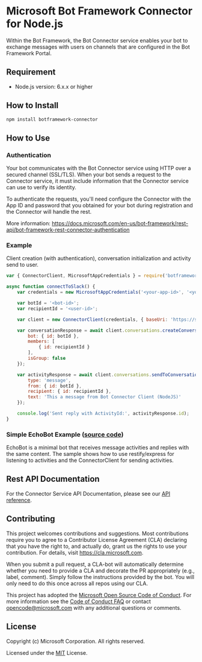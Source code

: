 # Microsoft Bot Framework Connector for Node.js

Within the Bot Framework, the Bot Connector service enables your bot to exchange messages with users on channels that are configured in the Bot Framework Portal.

## Requirement
- Node.js version: 6.x.x or higher

## How to Install

```bash
npm install botframework-connector
```

## How to Use

### Authentication
Your bot communicates with the Bot Connector service using HTTP over a secured channel (SSL/TLS). When your bot sends a request to the Connector service, it must include information that the Connector service can use to verify its identity.

To authenticate the requests, you'll need configure the Connector with the App ID and password that you obtained for your bot during registration and the Connector will handle the rest.

More information: https://docs.microsoft.com/en-us/bot-framework/rest-api/bot-framework-rest-connector-authentication

### Example
Client creation (with authentication), conversation initialization and activity send to user.
````javascript
var { ConnectorClient, MicrosoftAppCredentials } = require('botframework-connector');

async function connectToSlack() {
    var credentials = new MicrosoftAppCredentials('<your-app-id>', '<your-app-password>');

    var botId = '<bot-id>';
    var recipientId = '<user-id>';

    var client = new ConnectorClient(credentials, { baseUri: 'https://slack.botframework.com' });

    var conversationResponse = await client.conversations.createConversation({
        bot: { id: botId },
        members: [
            { id: recipientId }
        ],
        isGroup: false
    });

    var activityResponse = await client.conversations.sendToConversation(conversationResponse.id, {
        type: 'message',
        from: { id: botId },
        recipient: { id: recipientId },
        text: 'This a message from Bot Connector Client (NodeJS)'
    });

    console.log('Sent reply with ActivityId:', activityResponse.id);
}
````

### Simple EchoBot Example ([source code](../../samples/echobot-simple-ts))
EchoBot is a minimal bot that receives message activities and replies with the same content.
The sample shows how to use restify/express for listening to activities and the ConnectorClient for sending activities.

## Rest API Documentation

For the Connector Service API Documentation, please see our [API reference](https://docs.microsoft.com/en-us/Bot-Framework/rest-api/bot-framework-rest-connector-api-reference).

## Contributing

This project welcomes contributions and suggestions.  Most contributions require you to agree to a
Contributor License Agreement (CLA) declaring that you have the right to, and actually do, grant us
the rights to use your contribution. For details, visit https://cla.microsoft.com.

When you submit a pull request, a CLA-bot will automatically determine whether you need to provide
a CLA and decorate the PR appropriately (e.g., label, comment). Simply follow the instructions
provided by the bot. You will only need to do this once across all repos using our CLA.

This project has adopted the [Microsoft Open Source Code of Conduct](https://opensource.microsoft.com/codeofconduct/).
For more information see the [Code of Conduct FAQ](https://opensource.microsoft.com/codeofconduct/faq/) or
contact [opencode@microsoft.com](mailto:opencode@microsoft.com) with any additional questions or comments.

## License

Copyright (c) Microsoft Corporation. All rights reserved.

Licensed under the [MIT](https://github.com/Microsoft/vscode/blob/master/LICENSE.txt) License.
